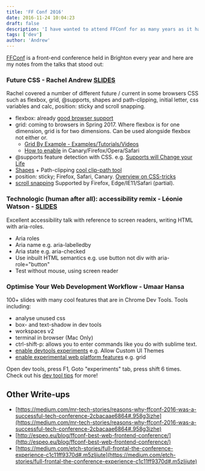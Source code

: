 ```yaml
---
title: 'FF Conf 2016'
date: 2016-11-24 10:04:23
draft: false
description: 'I have wanted to attend FFConf for as many years as it has been running and this year I was lucky to attend. Here are my notes from the talks which stood out to me...'
tags: ['dev']
author: 'Andrew'
---
```


[FFConf](https://2016.ffconf.org/) is a front-end conference held in Brighton every year and here are my notes from the talks that stood out:

### Future CSS - Rachel Andrew [SLIDES](http://www.slideshare.net/rachelandrew/nextlevel-css?utm_content=buffer7cb6c)

Rachel covered a number of different future / current in some browsers CSS such as flexbox, grid, @supports, shapes and path-clipping, initial letter, css variables and calc, position: sticky and scroll snapping.

-   flexbox: already [good browser support](http://caniuse.com/#search=flexbox)
-   grid: coming to browsers in Spring 2017. Where flexbox is for one dimension, grid is for two dimensions. Can be used alongside flexbox not either or.
    -   [Grid By Example - Examples/Tutorials/Videos](http://gridbyexample.com)
    -   [How to enable](https://igalia.github.io/css-grid-layout/enable.html) in Canary/Firefox/Opera/Safari
-   @supports feature detection with CSS. e.g. [Supports will Change your Life](http://www.lottejackson.com/learning/supports-will-change-your-life)
-   [Shapes](http://webplatform.adobe.com/shapes/) + Path-clipping [cool clip-path tool](http://bennettfeely.com/clippy/)
-   position: sticky; Firefox, Safari, Canary. [Overview on CSS-tricks](https://css-tricks.com/position-sticky-2/)
-   [scroll snapping](https://css-tricks.com/introducing-css-scroll-snap-points/) Supported by Firefox, Edge/IE11/Safari (partial).

### Technologic (human after all): accessibility remix - Léonie Watson - [SLIDES](http://ljwatson.github.io/decks/2016/ffconf/index.html#)

Excellent accessibility talk with reference to screen readers, writing HTML with aria-roles.

-   Aria roles
-   Aria name e.g. aria-labelledby
-   Aria state e.g. aria-checked
-   Use inbuilt HTML semantics e.g. use button not div with aria-role="button"
-   Test without mouse, using screen reader

### Optimise Your Web Development Workflow - Umaar Hansa

100+ slides with many cool features that are in Chrome Dev Tools. Tools including:

-   analyse unused css
-   box- and text-shadow in dev tools
-   workspaces v2
-   terminal in browser (Mac Only)
-   ctrl-shift-p: allows you to enter commands like you do with sublime text.
-   [enable devtools experiments](chrome://flags/#enable-devtools-experiments) e.g. Allow Custom UI Themes
-   [enable experimental web platform features](chrome://flags/#enable-experimental-web-platform-features) e.g. grid

Open dev tools, press F1, Goto "experiments" tab, press shift 6 times. Check out his [dev tool tips](https://umaar.com/dev-tips/) for more!

## Other Write-ups

-   [https://medium.com/mr-tech-stories/reasons-why-ffconf-2016-was-a-successful-tech-conference-2cbacaae6864#.958g3izhe](https://medium.com/mr-tech-stories/reasons-why-ffconf-2016-was-a-successful-tech-conference-2cbacaae6864#.958g3izhe)
-   [http://espeo.eu/blog/ffconf-best-web-frontend-conference/](http://espeo.eu/blog/ffconf-best-web-frontend-conference/)
-   [https://medium.com/etch-stories/full-frontal-the-conference-experience-c1c11ff9370d#.m5zljiute](https://medium.com/etch-stories/full-frontal-the-conference-experience-c1c11ff9370d#.m5zljiute)
